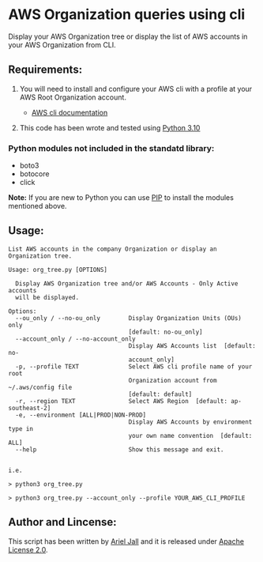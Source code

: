 # AWS Organization queries using cli

Display your AWS Organization tree or display the list of AWS accounts in your AWS Organization from CLI.


## Requirements:

1. You will need to install and configure your AWS cli with a profile at your AWS Root Organization account.
    * [AWS cli documentation](https://aws.amazon.com/cli/)

2. This code has been wrote and tested using [Python 3.10](https://www.python.org/downloads/release/python-3100/)


### Python modules not included in the standatd library:

* boto3
* botocore
* click

**Note:** If you are new to Python you can use [PIP](https://pip.pypa.io/en/stable/cli/pip_install/) to install the modules mentioned above.


## Usage:

```
List AWS accounts in the company Organization or display an Organization tree.

Usage: org_tree.py [OPTIONS]

  Display AWS Organization tree and/or AWS Accounts - Only Active accounts
  will be displayed.

Options:
  --ou_only / --no-ou_only        Display Organization Units (OUs) only
                                  [default: no-ou_only]
  --account_only / --no-account_only
                                  Display AWS Accounts list  [default: no-
                                  account_only]
  -p, --profile TEXT              Select AWS cli profile name of your root
                                  Organization account from ~/.aws/config file
                                  [default: default]
  -r, --region TEXT               Select AWS Region  [default: ap-southeast-2]
  -e, --environment [ALL|PROD|NON-PROD]
                                  Display AWS Accounts by environment type in
                                  your own name convention  [default: ALL]
  --help                          Show this message and exit.


i.e.

> python3 org_tree.py

> python3 org_tree.py --account_only --profile YOUR_AWS_CLI_PROFILE
```


## Author and Lincense:

This script has been written by [Ariel Jall](https://github.com/ArielJalil) and it is released under [Apache License 2.0](https://www.apache.org/licenses/LICENSE-2.0).

